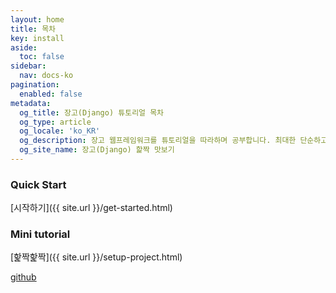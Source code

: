```yaml
---
layout: home
title: 목차
key: install
aside:
  toc: false
sidebar:
  nav: docs-ko
pagination:
  enabled: false
metadata:
  og_title: 장고(Django) 튜토리얼 목차
  og_type: article
  og_locale: 'ko_KR'
  og_description: 장고 웹프레임워크를 튜토리얼을 따라하며 공부합니다. 최대한 단순하고 빠르게 훑어볼 수 있고, 추후에 좀 더 깊이 있는 내용도 다룰 예정입니다.
  og_site_name: 장고(Django) 핥짝 맛보기
---
```


### Quick Start
[시작하기]({{ site.url }}/get-started.html)

### Mini tutorial
[핥짝핥짝]({{ site.url }}/setup-project.html)

[github](https://github.com/swarf00/minitutorial.git)
